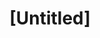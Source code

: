 ---
pid: LLP275
title: "[Untitled]"
location_transcription: 
zipcode: 
outside_phl: 
neighborhood: 
age: 
age_range: 
instagram: 
image_file_name: LLP_275.jpg
proposal_transcription: I want to see a dragon statue somewhere downtown
topic: Animals,Pop Culture
topic_summary: 0, 0
type: Sculpture Statue
keywords_other: dragon
credit: 
image_labels: 
twitter: 
facebook: 
permalink: "/monuments/llp275/"
layout: item-page
---